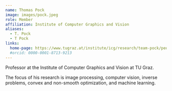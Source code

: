 ```yaml
---
name: Thomas Pock
image: images/pock.jpeg
role: Member
affiliation: Institute of Computer Graphics and Vision
aliases:
  - T. Pock
  - T Pock
links:
  home-page: https://www.tugraz.at/institute/icg/research/team-pock/people/pock/
  #orcid: 0000-0001-8713-9213
---
```


Professor at the Institute of Computer Graphics and Vision at TU Graz.

The focus of his research is image processing, computer vision, inverse problems, convex and non-smooth optimization, and machine learning.
